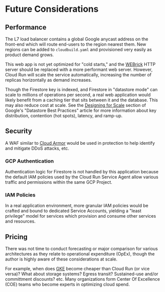 # Future Considerations

## Performance

The L7 load balancer contains a global Google anycast address on the front-end
which will route end-users to the region nearest them. New regions can be added
to `cloudbuild.yaml` and provisioned very easily as product demand grows.

This web app is not yet optimized for "cold starts," and the
[WEBrick](https://docs.ruby-lang.org/en/2.4.0/WEBrick.html) HTTP server should
be replaced with a more performant web server. However, Cloud Run will scale the
service automatically, increasing the number of replicas horizontally as demand
increases.

Though the Firestore key is indexed, and Firestore in "datastore mode" can scale
to millions of operations per second, a real web application would likely
benefit from a caching tier that sits between it and the database. This may also
reduce cost at scale. See the [Designing for
Scale](https://cloud.google.com/datastore/docs/best-practices#designing_for_scale)
section of Google's "Datastore Best Practices" article for more information
about key distribution, contention (hot spots), latency, and ramp-up.

## Security

A WAF similar to [Cloud Armor](https://cloud.google.com/armor) would be used
in protection to help identify and mitigate DDoS attacks, etc.

### GCP Authentication

Authentication logic for Firestore is not handled by this application because
the default IAM policies used by the Cloud Run Service Agent allow various
traffic and permissions within the same GCP Project.

### IAM Policies

In a real application environment, more granular IAM policies would be crafted
and bound to dedicated Service Accounts, yielding a "least privilege" model for
services which provision and consume other services and resources.

## Pricing

There was not time to conduct forecasting or major comparison for various
architectures as they relate to operational expenditure (OpEx), though the
author is highly aware of these considerations at scale.

For example, when does [GKE](https://cloud.google.com/kubernetes-engine) become
cheaper than Cloud Run (or vice versa)? What about storage systems? Egress
transit? Sustained-use and/or committment discounts? etc. Many organizations
form Center Of Excellence (COE) teams who become experts in optimizing cloud
spend.
